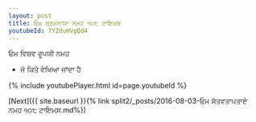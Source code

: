 ```yaml
---
layout: post
title: ਓਮ ਸ਼੍ਰਮਨਾਯਾ ਨਮਹ ੧੦੮ ਟਾਇਮਸ
youtubeId: 7YZduHVgQd4
---
```

 
 
 ਓਮ ਵਿਸ਼ਵ ਰੂਪਯੀ ਨਮਹ  
 
 -  ਜੋ ਕਿਤੇ ਵੇਖਿਆ ਜਾਂਦਾ ਹੈ 
 
  
 
  
 
 
 
 
 
 


{% include youtubePlayer.html id=page.youtubeId %}
 
[Next]({{ site.baseurl }}{% link  split2/_posts/2016-08-03-ਓਮ ਸੱਤਵਤਾਪਤਾਏ ਨਮਹ ੧੦੮ ਟਾਇਮਸ.md%})
 
